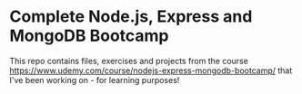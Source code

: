 # Complete Node.js, Express and MongoDB Bootcamp

This repo contains files, exercises and projects from the course https://www.udemy.com/course/nodejs-express-mongodb-bootcamp/ that I've been working on - for learning purposes!
